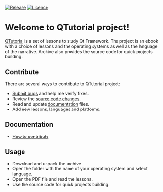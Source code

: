 [![Release](https://img.shields.io/badge/Release-v1.0.0-brightgreen.svg)](https://github.com/Grandbrain/QTutorial/releases)
[![Licence](https://img.shields.io/badge/License-MIT-blue.svg)](https://github.com/Grandbrain/QTutorial/blob/master/LICENSE)

# Welcome to QTutorial project!

[QTutorial](https://github.com/Grandbrain/QTutorial) is a set of lessons to study Qt Framework. The project is an ebook with a choice of lessons and the operating systems as well as the language of the narrative. Archive also provides the source code for quick projects building.


## Contribute

There are several ways to contribute to QTutorial project:
* [Submit bugs](https://github.com/Grandbrain/Qtutorial/issues) and help me verify fixes.
* Review the [source code changes](https://github.com/Grandbrain/QTutorial/pulls).
* Read and update [documentation](https://github.com/Grandbrain/QTutorial/tree/master/Docs) files.
* Add new lessons, languages and platforms.


## Documentation

*  [How to contribute](https://github.com/Grandbrain/QTutorial/blob/master/Docs/HowToContribute.pdf)


## Usage

* Download and unpack the archive. 
* Open the folder with the name of your operating system and select language.
* Open the PDF file and read the lessons.
* Use the source code for quick projects building.
